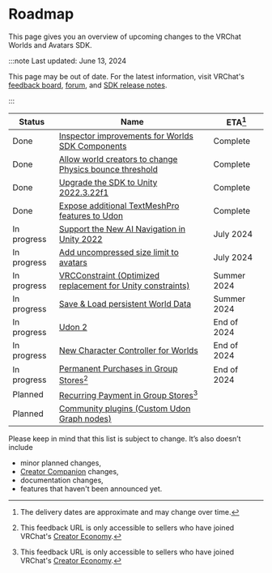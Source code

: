 # Roadmap

This page gives you an overview of upcoming changes to the VRChat Worlds and Avatars SDK.

:::note Last updated: June 13, 2024

This page may be out of date. For the latest information, visit VRChat's [feedback board](https://feedback.vrchat.com/),  [forum](https://ask.vrchat.com/c/official/31), and [SDK release notes](/releases/).

:::

| Status      | Name                                                                                                                                                             | ETA[^1]     |
| ----------- | ---------------------------------------------------------------------------------------------------------------------------------------------------------------- | ----------- |
| Done        | [Inspector improvements for Worlds SDK Components](https://feedback.vrchat.com/sdk-bug-reports/p/inspector-improvements-for-worlds-sdk-components)               | Complete    |
| Done        | [Allow world creators to change Physics bounce threshold](https://feedback.vrchat.com/udon/p/allow-world-creators-to-change-physics-bounce-threshold)            | Complete    |
| Done        | [Upgrade the SDK to Unity 2022.3.22f1](https://feedback.vrchat.com/sdk-bug-reports/p/upgrade-the-sdk-to-unity-2022322f1)                                         | Complete    |
| Done        | [Expose additional TextMeshPro features to Udon](https://feedback.vrchat.com/udon/p/expose-additional-textmeshpro-features-to-udon)                              | Complete    |
| In progress | [Support the New AI Navigation in Unity 2022](https://feedback.vrchat.com/udon/p/support-the-new-ai-navigation-in-unity-2022)                                    | July 2024   |
| In progress | [Add uncompressed size limit to avatars](https://feedback.vrchat.com/avatar-30/p/add-memory-usage-limit-to-avatars)                                              | July 2024   |
| In progress | [VRCConstraint (Optimized replacement for Unity constraints)](https://feedback.vrchat.com/avatar-30/p/vrcconstraint-optimized-replacement-for-unity-constraints) | Summer 2024 |
| In progress | [Save & Load persistent World Data](https://feedback.vrchat.com/udon/p/save-load-persistent-world-data)                                                          | Summer 2024 |
| In progress | [Udon 2](https://feedback.vrchat.com/udon/p/udon-2)                                                                                                              | End of 2024 |
| In progress | [New Character Controller for Worlds](https://feedback.vrchat.com/udon/p/new-character-controller-for-worlds)                                                    | End of 2024 |
| In progress | [Permanent Purchases in Group Stores](https://feedback.vrchat.com/creator-economy-sellers/p/permanent-purchases-in-group-stores )[^2]                            | End of 2024 |
| Planned     | [Recurring Payment in Group Stores](https://feedback.vrchat.com/creator-economy-sellers/p/recurring-payment-in-group-stores)[^2]                                 |             |
| Planned     | [Community plugins (Custom Udon Graph nodes)](https://feedback.vrchat.com/udon/p/community-plugins-custom-udon-graph-nodes)                                      |             |                                                                                                                          |             |

Please keep in mind that this list is subject to change. It’s also doesn’t include
- minor planned changes,
- [Creator Companion](https://vcc.docs.vrchat.com/) changes,
- documentation changes,
- features that haven't been announced yet.

[^1]: The delivery dates are approximate and may change over time.
[^2]: This feedback URL is only accessible to sellers who have joined VRChat's [Creator Economy](/economy/).
